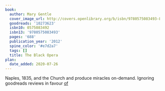 ```yaml
---
book:
  author: Mary Gentle
  cover_image_url: http://covers.openlibrary.org/b/isbn/9780575083493-L.jpg
  goodreads: '10273623'
  isbn10: 0575083492
  isbn13: '9780575083493'
  pages: '688'
  publication_year: '2012'
  spine_color: '#e7d2a7'
  tags: []
  title: The Black Opera
plan:
  date_added: 2020-07-26
---
```


Naples, 1835, and the Church and produce miracles on-demand. Ignoring goodreads reviews in favour [of](https://www.eblong.com/zarf/bookscan/review/gentle_mary_the_black_opera.html)
